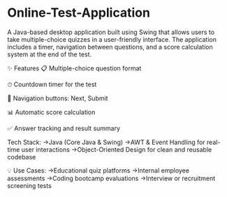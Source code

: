 # Online-Test-Application
A Java-based desktop application built using Swing that allows users to take multiple-choice quizzes in a user-friendly interface. The application includes a timer, navigation between questions, and a score calculation system at the end of the test.

✨ Features
📋 Multiple-choice question format

⏱ Countdown timer for the test

🧭 Navigation buttons: Next, Submit

📊 Automatic score calculation

✅ Answer tracking and result summary


Tech Stack:
->Java (Core Java & Swing)
->AWT & Event Handling for real-time user interactions
->Object-Oriented Design for clean and reusable codebase

💡 Use Cases:
->Educational quiz platforms
->Internal employee assessments
->Coding bootcamp evaluations
->Interview or recruitment screening tests

